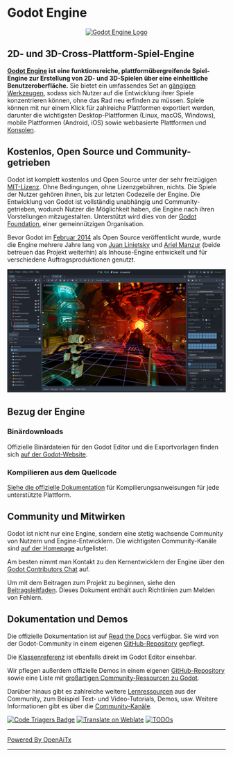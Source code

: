 # Godot Engine

<p align="center">
  <a href="https://godotengine.org">
    <img src="logo_outlined.svg" width="400" alt="Godot Engine Logo">
  </a>
</p>

## 2D- und 3D-Cross-Plattform-Spiel-Engine

**[Godot Engine](https://godotengine.org) ist eine funktionsreiche, plattformübergreifende
Spiel-Engine zur Erstellung von 2D- und 3D-Spielen über eine einheitliche Benutzeroberfläche.** Sie bietet ein
umfassendes Set an [gängigen Werkzeugen](https://godotengine.org/features), sodass
sich Nutzer auf die Entwicklung ihrer Spiele konzentrieren können, ohne das Rad neu erfinden zu müssen. Spiele können
mit nur einem Klick für zahlreiche Plattformen exportiert werden, darunter die wichtigsten Desktop-Plattformen (Linux, macOS, Windows), mobile Plattformen (Android, iOS) sowie webbasierte Plattformen und [Konsolen](https://docs.godotengine.org/en/latest/tutorials/platform/consoles.html).

## Kostenlos, Open Source und Community-getrieben

Godot ist komplett kostenlos und Open Source unter der sehr freizügigen [MIT-Lizenz](https://godotengine.org/license).
Ohne Bedingungen, ohne Lizenzgebühren, nichts. Die Spiele der Nutzer gehören ihnen, bis zur letzten Codezeile der Engine. Die Entwicklung von Godot ist vollständig unabhängig und
Community-getrieben, wodurch Nutzer die Möglichkeit haben, die Engine nach ihren Vorstellungen mitzugestalten. Unterstützt wird dies von der [Godot Foundation](https://godot.foundation/),
einer gemeinnützigen Organisation.

Bevor Godot im [Februar 2014](https://github.com/godotengine/godot/commit/0b806ee0fc9097fa7bda7ac0109191c9c5e0a1ac) als Open Source veröffentlicht wurde, wurde die Engine mehrere Jahre lang von [Juan Linietsky](https://github.com/reduz) und
[Ariel Manzur](https://github.com/punto-) (beide betreuen das Projekt weiterhin)
als Inhouse-Engine entwickelt und für verschiedene Auftragsproduktionen genutzt.

![Screenshot einer 3D-Szene im Godot Engine Editor](https://raw.githubusercontent.com/godotengine/godot-design/master/screenshots/editor_tps_demo_1920x1080.jpg)

## Bezug der Engine

### Binärdownloads

Offizielle Binärdateien für den Godot Editor und die Exportvorlagen finden sich
[auf der Godot-Website](https://godotengine.org/download).

### Kompilieren aus dem Quellcode

[Siehe die offizielle Dokumentation](https://docs.godotengine.org/en/latest/contributing/development/compiling)
für Kompilierungsanweisungen für jede unterstützte Plattform.

## Community und Mitwirken

Godot ist nicht nur eine Engine, sondern eine stetig wachsende Community von Nutzern und Engine-Entwicklern. Die wichtigsten Community-Kanäle sind [auf der Homepage](https://godotengine.org/community) aufgelistet.

Am besten nimmt man Kontakt zu den Kernentwicklern der Engine über den
[Godot Contributors Chat](https://chat.godotengine.org) auf.

Um mit dem Beitragen zum Projekt zu beginnen, siehe den [Beitragsleitfaden](CONTRIBUTING.md).
Dieses Dokument enthält auch Richtlinien zum Melden von Fehlern.

## Dokumentation und Demos

Die offizielle Dokumentation ist auf [Read the Docs](https://docs.godotengine.org) verfügbar.
Sie wird von der Godot-Community in einem eigenen [GitHub-Repository](https://github.com/godotengine/godot-docs) gepflegt.

Die [Klassenreferenz](https://docs.godotengine.org/en/latest/classes/)
ist ebenfalls direkt im Godot Editor einsehbar.

Wir pflegen außerdem offizielle Demos in einem eigenen [GitHub-Repository](https://github.com/godotengine/godot-demo-projects)
sowie eine Liste mit [großartigen Community-Ressourcen zu Godot](https://github.com/godotengine/awesome-godot).

Darüber hinaus gibt es zahlreiche weitere
[Lernressourcen](https://docs.godotengine.org/en/latest/community/tutorials.html)
aus der Community, zum Beispiel Text- und Video-Tutorials, Demos, usw.
Weitere Informationen gibt es über die [Community-Kanäle](https://godotengine.org/community).

[![Code Triagers Badge](https://www.codetriage.com/godotengine/godot/badges/users.svg)](https://www.codetriage.com/godotengine/godot)
[![Translate on Weblate](https://hosted.weblate.org/widgets/godot-engine/-/godot/svg-badge.svg)](https://hosted.weblate.org/engage/godot-engine/?utm_source=widget)
[![TODOs](https://badgen.net/https/api.tickgit.com/badgen/github.com/godotengine/godot)](https://www.tickgit.com/browse?repo=github.com/godotengine/godot)


---


[Powered By OpenAiTx](https://github.com/OpenAiTx/OpenAiTx)


---